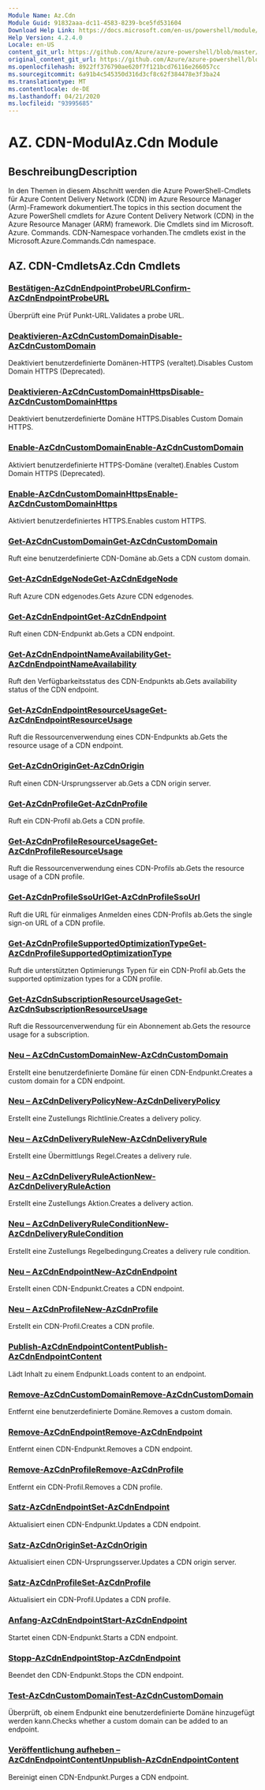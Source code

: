 ```yaml
---
Module Name: Az.Cdn
Module Guid: 91832aaa-dc11-4583-8239-bce5fd531604
Download Help Link: https://docs.microsoft.com/en-us/powershell/module/az.cdn
Help Version: 4.2.4.0
Locale: en-US
content_git_url: https://github.com/Azure/azure-powershell/blob/master/src/Cdn/Cdn/help/Az.Cdn.md
original_content_git_url: https://github.com/Azure/azure-powershell/blob/master/src/Cdn/Cdn/help/Az.Cdn.md
ms.openlocfilehash: 8922ff376790ae620f7f121bcd76116e266057cc
ms.sourcegitcommit: 6a91b4c545350d316d3cf8c62f384478e3f3ba24
ms.translationtype: MT
ms.contentlocale: de-DE
ms.lasthandoff: 04/21/2020
ms.locfileid: "93995685"
---
```

# <span data-ttu-id="42779-101">AZ. CDN-Modul</span><span class="sxs-lookup"><span data-stu-id="42779-101">Az.Cdn Module</span></span>
## <span data-ttu-id="42779-102">Beschreibung</span><span class="sxs-lookup"><span data-stu-id="42779-102">Description</span></span>
<span data-ttu-id="42779-103">In den Themen in diesem Abschnitt werden die Azure PowerShell-Cmdlets für Azure Content Delivery Network (CDN) im Azure Resource Manager (Arm)-Framework dokumentiert.</span><span class="sxs-lookup"><span data-stu-id="42779-103">The topics in this section document the Azure PowerShell cmdlets for Azure Content Delivery Network (CDN) in the Azure Resource Manager (ARM) framework.</span></span> <span data-ttu-id="42779-104">Die Cmdlets sind im Microsoft. Azure. Commands. CDN-Namespace vorhanden.</span><span class="sxs-lookup"><span data-stu-id="42779-104">The cmdlets exist in the Microsoft.Azure.Commands.Cdn namespace.</span></span>

## <span data-ttu-id="42779-105">AZ. CDN-Cmdlets</span><span class="sxs-lookup"><span data-stu-id="42779-105">Az.Cdn Cmdlets</span></span>
### [<span data-ttu-id="42779-106">Bestätigen-AzCdnEndpointProbeURL</span><span class="sxs-lookup"><span data-stu-id="42779-106">Confirm-AzCdnEndpointProbeURL</span></span>](Confirm-AzCdnEndpointProbeURL.md)
<span data-ttu-id="42779-107">Überprüft eine Prüf Punkt-URL.</span><span class="sxs-lookup"><span data-stu-id="42779-107">Validates a probe URL.</span></span>

### [<span data-ttu-id="42779-108">Deaktivieren-AzCdnCustomDomain</span><span class="sxs-lookup"><span data-stu-id="42779-108">Disable-AzCdnCustomDomain</span></span>](Disable-AzCdnCustomDomain.md)
<span data-ttu-id="42779-109">Deaktiviert benutzerdefinierte Domänen-HTTPS (veraltet).</span><span class="sxs-lookup"><span data-stu-id="42779-109">Disables Custom Domain HTTPS (Deprecated).</span></span>

### [<span data-ttu-id="42779-110">Deaktivieren-AzCdnCustomDomainHttps</span><span class="sxs-lookup"><span data-stu-id="42779-110">Disable-AzCdnCustomDomainHttps</span></span>](Disable-AzCdnCustomDomainHttps.md)
<span data-ttu-id="42779-111">Deaktiviert benutzerdefinierte Domäne HTTPS.</span><span class="sxs-lookup"><span data-stu-id="42779-111">Disables Custom Domain HTTPS.</span></span>

### [<span data-ttu-id="42779-112">Enable-AzCdnCustomDomain</span><span class="sxs-lookup"><span data-stu-id="42779-112">Enable-AzCdnCustomDomain</span></span>](Enable-AzCdnCustomDomain.md)
<span data-ttu-id="42779-113">Aktiviert benutzerdefinierte HTTPS-Domäne (veraltet).</span><span class="sxs-lookup"><span data-stu-id="42779-113">Enables Custom Domain HTTPS (Deprecated).</span></span>

### [<span data-ttu-id="42779-114">Enable-AzCdnCustomDomainHttps</span><span class="sxs-lookup"><span data-stu-id="42779-114">Enable-AzCdnCustomDomainHttps</span></span>](Enable-AzCdnCustomDomainHttps.md)
<span data-ttu-id="42779-115">Aktiviert benutzerdefiniertes HTTPS.</span><span class="sxs-lookup"><span data-stu-id="42779-115">Enables custom HTTPS.</span></span>

### [<span data-ttu-id="42779-116">Get-AzCdnCustomDomain</span><span class="sxs-lookup"><span data-stu-id="42779-116">Get-AzCdnCustomDomain</span></span>](Get-AzCdnCustomDomain.md)
<span data-ttu-id="42779-117">Ruft eine benutzerdefinierte CDN-Domäne ab.</span><span class="sxs-lookup"><span data-stu-id="42779-117">Gets a CDN custom domain.</span></span>

### [<span data-ttu-id="42779-118">Get-AzCdnEdgeNode</span><span class="sxs-lookup"><span data-stu-id="42779-118">Get-AzCdnEdgeNode</span></span>](Get-AzCdnEdgeNode.md)
<span data-ttu-id="42779-119">Ruft Azure CDN edgenodes.</span><span class="sxs-lookup"><span data-stu-id="42779-119">Gets Azure CDN edgenodes.</span></span>

### [<span data-ttu-id="42779-120">Get-AzCdnEndpoint</span><span class="sxs-lookup"><span data-stu-id="42779-120">Get-AzCdnEndpoint</span></span>](Get-AzCdnEndpoint.md)
<span data-ttu-id="42779-121">Ruft einen CDN-Endpunkt ab.</span><span class="sxs-lookup"><span data-stu-id="42779-121">Gets a CDN endpoint.</span></span>

### [<span data-ttu-id="42779-122">Get-AzCdnEndpointNameAvailability</span><span class="sxs-lookup"><span data-stu-id="42779-122">Get-AzCdnEndpointNameAvailability</span></span>](Get-AzCdnEndpointNameAvailability.md)
<span data-ttu-id="42779-123">Ruft den Verfügbarkeitsstatus des CDN-Endpunkts ab.</span><span class="sxs-lookup"><span data-stu-id="42779-123">Gets availability status of the CDN endpoint.</span></span>

### [<span data-ttu-id="42779-124">Get-AzCdnEndpointResourceUsage</span><span class="sxs-lookup"><span data-stu-id="42779-124">Get-AzCdnEndpointResourceUsage</span></span>](Get-AzCdnEndpointResourceUsage.md)
<span data-ttu-id="42779-125">Ruft die Ressourcenverwendung eines CDN-Endpunkts ab.</span><span class="sxs-lookup"><span data-stu-id="42779-125">Gets the resource usage of a CDN endpoint.</span></span>

### [<span data-ttu-id="42779-126">Get-AzCdnOrigin</span><span class="sxs-lookup"><span data-stu-id="42779-126">Get-AzCdnOrigin</span></span>](Get-AzCdnOrigin.md)
<span data-ttu-id="42779-127">Ruft einen CDN-Ursprungsserver ab.</span><span class="sxs-lookup"><span data-stu-id="42779-127">Gets a CDN origin server.</span></span>

### [<span data-ttu-id="42779-128">Get-AzCdnProfile</span><span class="sxs-lookup"><span data-stu-id="42779-128">Get-AzCdnProfile</span></span>](Get-AzCdnProfile.md)
<span data-ttu-id="42779-129">Ruft ein CDN-Profil ab.</span><span class="sxs-lookup"><span data-stu-id="42779-129">Gets a CDN profile.</span></span>

### [<span data-ttu-id="42779-130">Get-AzCdnProfileResourceUsage</span><span class="sxs-lookup"><span data-stu-id="42779-130">Get-AzCdnProfileResourceUsage</span></span>](Get-AzCdnProfileResourceUsage.md)
<span data-ttu-id="42779-131">Ruft die Ressourcenverwendung eines CDN-Profils ab.</span><span class="sxs-lookup"><span data-stu-id="42779-131">Gets the resource usage of a CDN profile.</span></span>

### [<span data-ttu-id="42779-132">Get-AzCdnProfileSsoUrl</span><span class="sxs-lookup"><span data-stu-id="42779-132">Get-AzCdnProfileSsoUrl</span></span>](Get-AzCdnProfileSsoUrl.md)
<span data-ttu-id="42779-133">Ruft die URL für einmaliges Anmelden eines CDN-Profils ab.</span><span class="sxs-lookup"><span data-stu-id="42779-133">Gets the single sign-on URL of a CDN profile.</span></span>

### [<span data-ttu-id="42779-134">Get-AzCdnProfileSupportedOptimizationType</span><span class="sxs-lookup"><span data-stu-id="42779-134">Get-AzCdnProfileSupportedOptimizationType</span></span>](Get-AzCdnProfileSupportedOptimizationType.md)
<span data-ttu-id="42779-135">Ruft die unterstützten Optimierungs Typen für ein CDN-Profil ab.</span><span class="sxs-lookup"><span data-stu-id="42779-135">Gets the supported optimization types for a CDN profile.</span></span>

### [<span data-ttu-id="42779-136">Get-AzCdnSubscriptionResourceUsage</span><span class="sxs-lookup"><span data-stu-id="42779-136">Get-AzCdnSubscriptionResourceUsage</span></span>](Get-AzCdnSubscriptionResourceUsage.md)
<span data-ttu-id="42779-137">Ruft die Ressourcenverwendung für ein Abonnement ab.</span><span class="sxs-lookup"><span data-stu-id="42779-137">Gets the resource usage for a subscription.</span></span>

### [<span data-ttu-id="42779-138">Neu – AzCdnCustomDomain</span><span class="sxs-lookup"><span data-stu-id="42779-138">New-AzCdnCustomDomain</span></span>](New-AzCdnCustomDomain.md)
<span data-ttu-id="42779-139">Erstellt eine benutzerdefinierte Domäne für einen CDN-Endpunkt.</span><span class="sxs-lookup"><span data-stu-id="42779-139">Creates a custom domain for a CDN endpoint.</span></span>

### [<span data-ttu-id="42779-140">Neu – AzCdnDeliveryPolicy</span><span class="sxs-lookup"><span data-stu-id="42779-140">New-AzCdnDeliveryPolicy</span></span>](New-AzCdnDeliveryPolicy.md)
<span data-ttu-id="42779-141">Erstellt eine Zustellungs Richtlinie.</span><span class="sxs-lookup"><span data-stu-id="42779-141">Creates a delivery policy.</span></span>

### [<span data-ttu-id="42779-142">Neu – AzCdnDeliveryRule</span><span class="sxs-lookup"><span data-stu-id="42779-142">New-AzCdnDeliveryRule</span></span>](New-AzCdnDeliveryRule.md)
<span data-ttu-id="42779-143">Erstellt eine Übermittlungs Regel.</span><span class="sxs-lookup"><span data-stu-id="42779-143">Creates a delivery rule.</span></span>

### [<span data-ttu-id="42779-144">Neu – AzCdnDeliveryRuleAction</span><span class="sxs-lookup"><span data-stu-id="42779-144">New-AzCdnDeliveryRuleAction</span></span>](New-AzCdnDeliveryRuleAction.md)
<span data-ttu-id="42779-145">Erstellt eine Zustellungs Aktion.</span><span class="sxs-lookup"><span data-stu-id="42779-145">Creates a delivery action.</span></span>

### [<span data-ttu-id="42779-146">Neu – AzCdnDeliveryRuleCondition</span><span class="sxs-lookup"><span data-stu-id="42779-146">New-AzCdnDeliveryRuleCondition</span></span>](New-AzCdnDeliveryRuleCondition.md)
<span data-ttu-id="42779-147">Erstellt eine Zustellungs Regelbedingung.</span><span class="sxs-lookup"><span data-stu-id="42779-147">Creates a delivery rule condition.</span></span>

### [<span data-ttu-id="42779-148">Neu – AzCdnEndpoint</span><span class="sxs-lookup"><span data-stu-id="42779-148">New-AzCdnEndpoint</span></span>](New-AzCdnEndpoint.md)
<span data-ttu-id="42779-149">Erstellt einen CDN-Endpunkt.</span><span class="sxs-lookup"><span data-stu-id="42779-149">Creates a CDN endpoint.</span></span>

### [<span data-ttu-id="42779-150">Neu – AzCdnProfile</span><span class="sxs-lookup"><span data-stu-id="42779-150">New-AzCdnProfile</span></span>](New-AzCdnProfile.md)
<span data-ttu-id="42779-151">Erstellt ein CDN-Profil.</span><span class="sxs-lookup"><span data-stu-id="42779-151">Creates a CDN profile.</span></span>

### [<span data-ttu-id="42779-152">Publish-AzCdnEndpointContent</span><span class="sxs-lookup"><span data-stu-id="42779-152">Publish-AzCdnEndpointContent</span></span>](Publish-AzCdnEndpointContent.md)
<span data-ttu-id="42779-153">Lädt Inhalt zu einem Endpunkt.</span><span class="sxs-lookup"><span data-stu-id="42779-153">Loads content to an endpoint.</span></span>

### [<span data-ttu-id="42779-154">Remove-AzCdnCustomDomain</span><span class="sxs-lookup"><span data-stu-id="42779-154">Remove-AzCdnCustomDomain</span></span>](Remove-AzCdnCustomDomain.md)
<span data-ttu-id="42779-155">Entfernt eine benutzerdefinierte Domäne.</span><span class="sxs-lookup"><span data-stu-id="42779-155">Removes a custom domain.</span></span>

### [<span data-ttu-id="42779-156">Remove-AzCdnEndpoint</span><span class="sxs-lookup"><span data-stu-id="42779-156">Remove-AzCdnEndpoint</span></span>](Remove-AzCdnEndpoint.md)
<span data-ttu-id="42779-157">Entfernt einen CDN-Endpunkt.</span><span class="sxs-lookup"><span data-stu-id="42779-157">Removes a CDN endpoint.</span></span>

### [<span data-ttu-id="42779-158">Remove-AzCdnProfile</span><span class="sxs-lookup"><span data-stu-id="42779-158">Remove-AzCdnProfile</span></span>](Remove-AzCdnProfile.md)
<span data-ttu-id="42779-159">Entfernt ein CDN-Profil.</span><span class="sxs-lookup"><span data-stu-id="42779-159">Removes a CDN profile.</span></span>

### [<span data-ttu-id="42779-160">Satz-AzCdnEndpoint</span><span class="sxs-lookup"><span data-stu-id="42779-160">Set-AzCdnEndpoint</span></span>](Set-AzCdnEndpoint.md)
<span data-ttu-id="42779-161">Aktualisiert einen CDN-Endpunkt.</span><span class="sxs-lookup"><span data-stu-id="42779-161">Updates a CDN endpoint.</span></span>

### [<span data-ttu-id="42779-162">Satz-AzCdnOrigin</span><span class="sxs-lookup"><span data-stu-id="42779-162">Set-AzCdnOrigin</span></span>](Set-AzCdnOrigin.md)
<span data-ttu-id="42779-163">Aktualisiert einen CDN-Ursprungsserver.</span><span class="sxs-lookup"><span data-stu-id="42779-163">Updates a CDN origin server.</span></span>

### [<span data-ttu-id="42779-164">Satz-AzCdnProfile</span><span class="sxs-lookup"><span data-stu-id="42779-164">Set-AzCdnProfile</span></span>](Set-AzCdnProfile.md)
<span data-ttu-id="42779-165">Aktualisiert ein CDN-Profil.</span><span class="sxs-lookup"><span data-stu-id="42779-165">Updates a CDN profile.</span></span>

### [<span data-ttu-id="42779-166">Anfang-AzCdnEndpoint</span><span class="sxs-lookup"><span data-stu-id="42779-166">Start-AzCdnEndpoint</span></span>](Start-AzCdnEndpoint.md)
<span data-ttu-id="42779-167">Startet einen CDN-Endpunkt.</span><span class="sxs-lookup"><span data-stu-id="42779-167">Starts a CDN endpoint.</span></span>

### [<span data-ttu-id="42779-168">Stopp-AzCdnEndpoint</span><span class="sxs-lookup"><span data-stu-id="42779-168">Stop-AzCdnEndpoint</span></span>](Stop-AzCdnEndpoint.md)
<span data-ttu-id="42779-169">Beendet den CDN-Endpunkt.</span><span class="sxs-lookup"><span data-stu-id="42779-169">Stops the CDN endpoint.</span></span>

### [<span data-ttu-id="42779-170">Test-AzCdnCustomDomain</span><span class="sxs-lookup"><span data-stu-id="42779-170">Test-AzCdnCustomDomain</span></span>](Test-AzCdnCustomDomain.md)
<span data-ttu-id="42779-171">Überprüft, ob einem Endpunkt eine benutzerdefinierte Domäne hinzugefügt werden kann.</span><span class="sxs-lookup"><span data-stu-id="42779-171">Checks whether a custom domain can be added to an endpoint.</span></span>

### [<span data-ttu-id="42779-172">Veröffentlichung aufheben – AzCdnEndpointContent</span><span class="sxs-lookup"><span data-stu-id="42779-172">Unpublish-AzCdnEndpointContent</span></span>](Unpublish-AzCdnEndpointContent.md)
<span data-ttu-id="42779-173">Bereinigt einen CDN-Endpunkt.</span><span class="sxs-lookup"><span data-stu-id="42779-173">Purges a CDN endpoint.</span></span>

